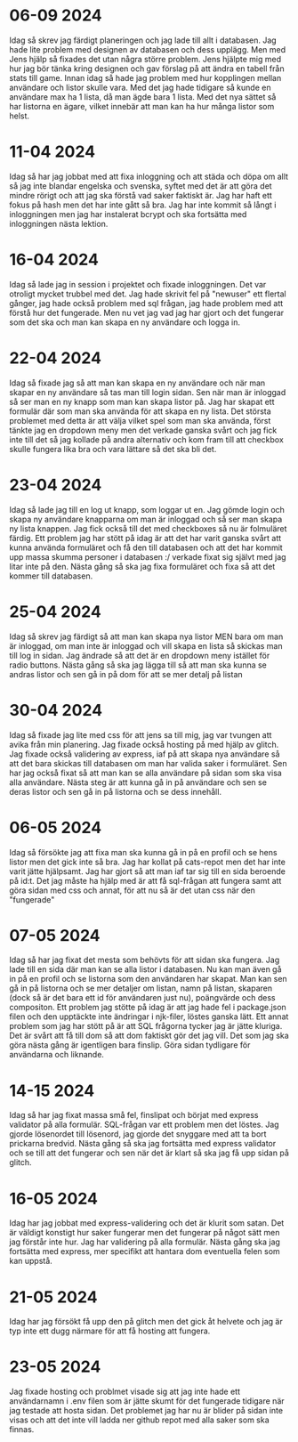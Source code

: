 # 06-09 2024
Idag så skrev jag färdigt planeringen och jag lade till allt i databasen.
Jag hade lite problem med designen av databasen och dess upplägg. Men med Jens hjälp så fixades det utan några större problem. Jens hjälpte mig med hur jag bör tänka kring designen och gav förslag på att ändra en tabell från stats till game. Innan idag så hade jag problem med hur kopplingen mellan användare och listor skulle vara. Med det jag hade tidigare så kunde en användare max ha 1 lista, då man ägde bara 1 lista. Med det nya sättet så har listorna en ägare, vilket innebär att man kan ha hur många listor som helst.

# 11-04 2024
Idag så har jag jobbat med att fixa inloggning och att städa och döpa om allt så jag inte blandar engelska och svenska, syftet med det är att göra det mindre rörigt och att jag ska förstå vad saker faktiskt är. Jag har haft ett fokus på hash men det har inte gått så bra. Jag har inte kommit så långt i inloggningen men jag har instalerat bcrypt och ska fortsätta med inloggningen nästa lektion.

# 16-04 2024
Idag så lade jag in session i projektet och fixade inloggningen. Det var otroligt mycket trubbel med det. Jag hade skrivit fel på "newuser" ett flertal gånger, jag hade också problem med sql frågan, jag hade problem med att förstå hur det fungerade. Men nu vet jag vad jag har gjort och det fungerar som det ska och man kan skapa en ny användare och logga in.

# 22-04 2024
Idag så fixade jag så att man kan skapa en ny användare och när man skapar en ny användare så tas man till login sidan. Sen när man är inloggad så ser man en ny knapp som man kan skapa listor på. Jag har skapat ett formulär där som man ska använda för att skapa en ny lista. Det största problemet med detta är att välja vilket spel som man ska använda, först tänkte jag en dropdown meny men det verkade ganska svårt och jag fick inte till det så jag kollade på andra alternativ och kom fram till att checkbox skulle fungera lika bra och vara lättare så det ska bli det.

# 23-04 2024
Idag så lade jag till en log ut knapp, som loggar ut en. Jag gömde login och skapa ny användare knapparna om man är inloggad och så ser man skapa ny lista knappen. Jag fick också till det med checkboxes så nu är folmuläret färdig. Ett problem jag har stött på idag är att det har varit ganska svårt att kunna använda formuläret och få den till databasen och att det har kommit upp massa skumma personer i databasen :/ verkade fixat sig självt med jag litar inte på den. Nästa gång så ska jag fixa formuläret och fixa så att det kommer till databasen.

# 25-04 2024
Idag så skrev jag färdigt så att man kan skapa nya listor MEN bara om man är inloggad, om man inte är inloggad och vill skapa en lista så skickas man till log in sidan. Jag ändrade så att det är en dropdown meny istället för radio buttons. Nästa gång så ska jag lägga till så att man ska kunna se andras listor och sen gå in på dom för att se mer detalj på listan

# 30-04 2024
Idag så fixade jag lite med css för att jens sa till mig, jag var tvungen att avika från min planering. Jag fixade också hosting på med hjälp av glitch. Jag fixade också validering av express, iaf på att skapa nya användare så att det bara skickas till databasen om man har valida saker i formuläret. Sen har jag också fixat så att man kan se alla användare på sidan som ska visa alla användare. Nästa steg är att kunna gå in på användare och sen se deras listor och sen gå in på listorna och se dess innehåll.

# 06-05 2024
Idag så försökte jag att fixa man ska kunna gå in på en profil och se hens listor men det gick inte så bra. Jag har kollat på cats-repot men det har inte varit jätte hjälpsamt. Jag har gjort så att man iaf tar sig till en sida beroende på id:t. Det jag måste ha hjälp med är att få sql-frågan att fungera samt att göra sidan med css och annat, för att nu så är det utan css när den "fungerade"

# 07-05 2024
Idag så har jag fixat det mesta som behövts för att sidan ska fungera. Jag lade till en sida där man kan se alla listor i databasen. Nu kan man även gå in på en profil och se listorna som den användaren har skapat. Man kan sen gå in på listorna och se mer detaljer om listan, namn på listan, skaparen (dock så är det bara ett id för användaren just nu), poängvärde och dess compositon. Ett problem jag stötte på idag är att jag hade fel i package.json filen och den upptäckte inte ändringar i njk-filer, löstes ganska lätt. Ett annat problem som jag har stött på är att SQL frågorna tycker jag är jätte kluriga. Det är svårt att få till dom så att dom faktiskt gör det jag vill. Det som jag ska göra nästa gång är igentligen bara finslip. Göra sidan tydligare för användarna och liknande.

# 14-15 2024
Idag så har jag fixat massa små fel, finslipat och börjat med express validator på alla formulär. SQL-frågan var ett problem men det löstes. Jag gjorde lösenordet till lösenord, jag gjorde det snyggare med att ta bort prickarna bredvid. Nästa gång så ska jag fortsätta med express validator och se till att det fungerar och sen när det är klart så ska jag få upp sidan på glitch.

# 16-05 2024
Idag har jag jobbat med express-validering och det är klurit som satan. Det är väldigt konstigt hur saker fungerar men det fungerar på något sätt men jag förstår inte hur. Jag har validering på alla formulär. Nästa gång ska jag fortsätta med express, mer specifikt att hantara dom eventuella felen som kan uppstå.

# 21-05 2024
Idag har jag försökt få upp den på glitch men det gick åt helvete och jag är typ inte ett dugg närmare för att få hosting att fungera.

# 23-05 2024
Jag fixade hosting och problmet visade sig att jag inte hade ett användarnamn i .env filen som är jätte skumt för det fungerade tidigare när jag testade att hosta sidan. Det problemet jag har nu är blider på sidan inte visas och att det inte vill ladda ner github repot med alla saker som ska finnas.